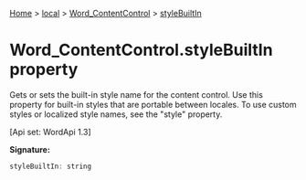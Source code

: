 [Home](./index) &gt; [local](local.md) &gt; [Word\_ContentControl](local.word_contentcontrol.md) &gt; [styleBuiltIn](local.word_contentcontrol.stylebuiltin.md)

# Word\_ContentControl.styleBuiltIn property

Gets or sets the built-in style name for the content control. Use this property for built-in styles that are portable between locales. To use custom styles or localized style names, see the "style" property. 

 \[Api set: WordApi 1.3\]

**Signature:**
```javascript
styleBuiltIn: string
```
